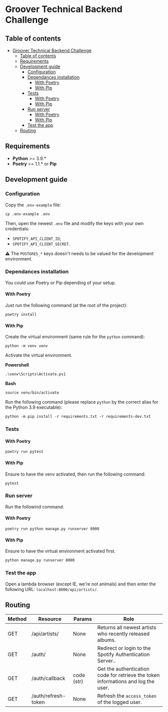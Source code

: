 # Groover Technical Backend Challenge

## Table of contents

- [Groover Technical Backend Challenge](#groover-technical-backend-challenge)
  - [Table of contents](#table-of-contents)
  - [Requirements](#requirements)
  - [Development guide](#development-guide)
    - [Configuration](#configuration)
    - [Dependances installation](#dependances-installation)
      - [With Poetry](#with-poetry)
      - [With Pip](#with-pip)
    - [Tests](#tests)
      - [With Poetry](#with-poetry-1)
      - [With Pip](#with-pip-1)
    - [Run server](#run-server)
      - [With Poetry](#with-poetry-2)
      - [With Pip](#with-pip-2)
    - [Test the app](#test-the-app)
  - [Routing](#routing)

## Requirements

- **Python** >= 3.9.*
- **Poetry** >= 1.1.* or **Pip**

## Development guide

### Configuration

Copy the `.env-example` file:

    cp .env-example .env

Then, open the newest `.env` file and modify the keys with your own credentials:
- `SPOTIFY_API_CLIENT_ID`;
- `SPOTIFY_API_CLIENT_SECRET`.

:warning: The `POSTGRES_*` keys doesn't needs to be valued for the development environment.

### Dependances installation

You could use Poetry or Pip depending of your setup.

#### With Poetry

Just run the following command (at the root of the project):

    poetry install

#### With Pip

Create the virtual environment (same rule for the `python` command):

    python -m venv venv

Activate the virtual environment.

**Powershell**
    
    .\venv\Scripts\Activate.ps1

**Bash**

    source venv/bin/activate

Run the following command (please replace `python` by the correct alias for the Python 3.9 executable):

    python -m pip install -r requirements.txt -r requirements-dev.txt

### Tests

#### With Poetry

    poetry run pytest

#### With Pip

Ensure to have the venv activated, then run the following command:

    pytest

### Run server

Run the followind command:

#### With Poetry

    poetry run python manage.py runserver 8000

#### With Pip

Ensure to have the virtual environment activated first.

    python manage.py runserver 8000

### Test the app

Open a lambda browser (except IE, we're not animals) and then enter the following URL: `localhost:8000/api/artists/`.

## Routing

| Method | Resource            | Params     | Role                                                                              |
| ------ | ------------------- | ---------- | --------------------------------------------------------------------------------- |
| GET    | /api/artists/       | None       | Returns all newest artists who recently released albums.                          |
| GET    | /auth/              | None       | Redirect or login to the Spotify Authentication Server..                          |
| GET    | /auth/callback      | code (str) | Get the authentication code for retrieve the token informations and log the user. |
| GET    | /auth/refresh-token | None       | Refresh the `access_token` of the logged user.                                    |